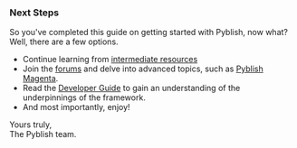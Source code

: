 ### Next Steps

So you've completed this guide on getting started with Pyblish, now what? Well, there are a few options.

- Continue learning from [intermediate resources](http://learn.pyblish.com/chapters/#content)
- Join the [forums](http://forums.pyblish.com/) and delve into advanced topics, such as [Pyblish Magenta](http://forums.pyblish.com/t/pyblish-magenta/79).
- Read the [Developer Guide](https://pyblish.gitbooks.io/developer-guide/content/) to gain an understanding of the underpinnings of the framework.
- And most importantly, enjoy!

Yours truly,<br>
The Pyblish team.